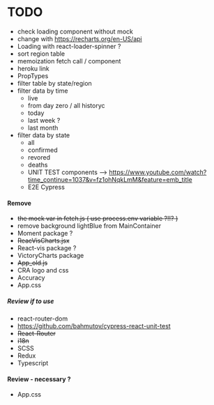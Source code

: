 # TODO

- check loading component without mock
- change with https://recharts.org/en-US/api
- Loading with react-loader-spinner ?
- sort region table
- memoization fetch call / component
- heroku link
- PropTypes
- filter table by state/region
- filter data by time
  - live
  - from day zero / all historyc
  - today
  - last week ?
  - last month
- filter data by state
  - all
  - confirmed
  - revored
  - deaths
  - UNIT TEST components --> https://www.youtube.com/watch?time_continue=1037&v=fz1ohNqkLmM&feature=emb_title
  - E2E Cypress

#### Remove

- ~~the mock var in fetch.js ( use process.env variable ?!!? )~~
- remove background lightBlue from MainContainer
- Moment package ?
- ~~ReacVisCharts.jsx~~
- React-vis package ?
- VictoryCharts package
- ~~App_old.js~~
- CRA logo and css
- Accuracy
- App.css

##### Review if to use

- react-router-dom
- https://github.com/bahmutov/cypress-react-unit-test
- ~~React-Router~~
- ~~i18n~~
- SCSS
- Redux
- Typescript

#### Review - necessary ?

- App.css
